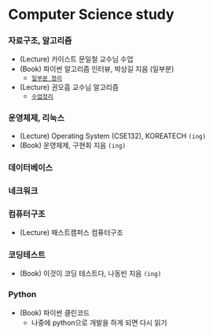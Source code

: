 # Computer Science study

### 자료구조, 알고리즘
- (Lecture) 카이스트 문일철 교수님 수업
- (Book) 파이썬 알고리즘 인터뷰, 박상길 지음 (일부분)
  - [`일부분 정리`](https://minsoo9506.github.io/contact/)
- (Lecture) 권오흠 교수님 알고리즘
  - [`수업정리`](https://minsoo9506.github.io/contact/)

### 운영체제, 리눅스
- (Lecture) Operating System (CSE132), KOREATECH `(ing)`
- (Book) 운영체제, 구현회 지음 `(ing)`

### 데이터베이스

### 네크워크

### 컴퓨터구조
- (Lecture) 패스트캠퍼스 컴퓨터구조

### 코딩테스트
- (Book) 이것이 코딩 테스트다, 나동빈 지음 `(ing)`

### Python
- (Book) 파이썬 클린코드
  - 나중에 python으로 개발을 하게 되면 다시 읽기